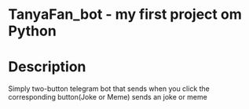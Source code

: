 # TanyaFan_bot - my first project om Python
# Description
  Simply two-button telegram bot that sends when you click the corresponding button(Joke or Meme) sends an joke or meme
